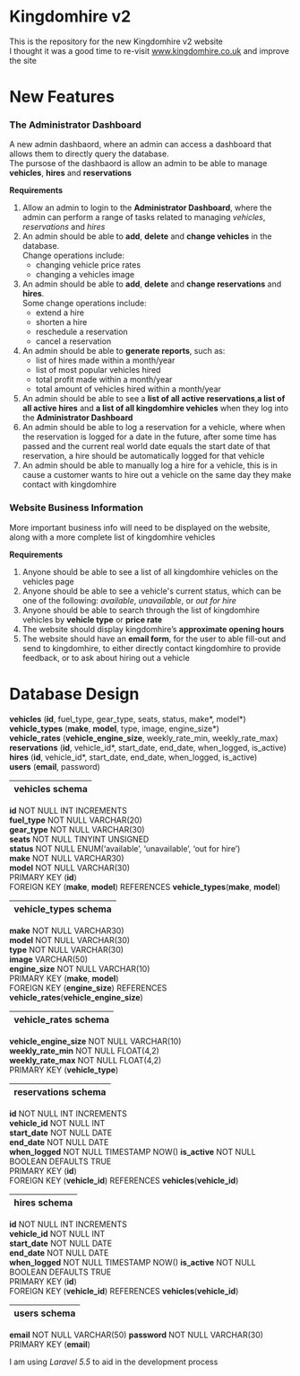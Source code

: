 # Kingdomhire v2
This is the repository for the new Kingdomhire v2 website  
I thought it was a good time to re-visit www.kingdomhire.co.uk and improve the site

# New Features
### The Administrator Dashboard
  A new admin dashbaord, where an admin can access a dashboard that allows them to directly query the database.  
  The pursose of the dashbaord is allow an admin to be able to manage __vehicles__, __hires__ and __reservations__
  
  __Requirements__   
   1. Allow an admin to login to the __Administrator Dashboard__, where the admin can perform a range of tasks related to managing *vehicles*, *reservations* and *hires*
   2. An admin should be able to __add__, __delete__ and __change vehicles__ in the database.   
      Change operations include: 
      * changing vehicle price rates    
      * changing a vehicles image  
   3. An admin should be able to __add__, __delete__ and __change reservations__ and __hires__.  
      Some change operations include: 
      * extend a hire 
      * shorten a hire 
      * reschedule a reservation 
      * cancel a reservation
   4. An admin should be able to __generate reports__, such as: 
      * list of hires made within a month/year 
      * list of most popular vehicles hired 
      * total profit made within a month/year 
      * total amount of vehicles hired within a month/year 
   5. An admin should be able to see a __list of all active reservations__,__a list of all active hires__ and __a list of all kingdomhire vehicles__ when they log into the __Administrator Dashboard__
   6. An admin should be able to log a reservation for a vehicle, where when the reservation is logged for a date in the future, after some time has passed and the current real world date equals the start date of that reservation, a hire should be automatically logged for that vehicle
   7. An admin should be able to manually log a hire for a vehicle, this is in cause a customer wants to hire out a vehicle on the same day they make contact with kingdomhire
   
### Website Business Information  
   More important business info will need to be displayed on the website, along with a more complete list of kingdomhire vehicles
   
   __Requirements__
   1. Anyone should be able to see a list of all kingdomhire vehicles on the vehicles page
   2. Anyone should be able to see a vehicle's current status, which can be one of the following: *available*, *unavailable*, or *out for hire*
   3. Anyone should be able to search through the list of kingdomhire vehicles by __vehicle type__ or __price rate__
   4. The website should display kingdomhire’s __approximate opening hours__
   5. The website should have an __email form__, for the user to able fill-out and send to kingdomhire, to either directly contact kingdomhire to provide feedback, or to ask about hiring out a vehicle
   
# Database Design  
__vehicles__ (__id__, fuel_type, gear_type, seats, status, make*, model*)  
__vehicle_types__ (__make__, __model__, type, image,  engine_size*)  
__vehicle_rates__ (__vehicle_engine_size__, weekly_rate_min, weekly_rate_max)  
__reservations__ (__id__, vehicle_id*, start_date, end_date, when_logged, is_active)  
__hires__ (__id__, vehicle_id*, start_date, end_date, when_logged, is_active)  
__users__ (__email__, password)  

|   vehicles schema             |
|:----------------------------- |
 __id__ NOT NULL INT INCREMENTS   
 __fuel_type__ NOT NULL VARCHAR(20)  
 __gear_type__ NOT NULL VARCHAR(30)   
 __seats__ NOT NULL TINYINT UNSIGNED  
 __status__ NOT NULL ENUM(‘available’, ‘unavailable’, ‘out for hire’)  
 __make__ NOT NULL VARCHAR30)  
 __model__ NOT NULL VARCHAR(30)  
 PRIMARY KEY (__id__)  
 FOREIGN KEY (__make__, __model__) REFERENCES __vehicle_types__(__make__, __model__)  

| vehicle_types schema          |
|:----------------------------- |
__make__ NOT NULL VARCHAR30)    
__model__ NOT NULL VARCHAR(30)  
__type__ NOT NULL VARCHAR(30)  
__image__ VARCHAR(50)  
__engine_size__ NOT NULL VARCHAR(10)  
PRIMARY KEY (__make__, __model__)  
FOREIGN KEY (__engine_size__) REFERENCES __vehicle_rates__(__vehicle_engine_size__)  

| vehicle_rates schema          |
|:----------------------------- |
__vehicle_engine_size__ NOT NULL VARCHAR(10)  
__weekly_rate_min__ NOT NULL FLOAT(4,2)  
__weekly_rate_max__ NOT NULL FLOAT(4,2)  
PRIMARY KEY (__vehicle_type__)  

| reservations schema           |
|:----------------------------- |
__id__ NOT NULL INT INCREMENTS  
__vehicle_id__ NOT NULL INT  
__start_date__ NOT NULL DATE  
__end_date__ NOT NULL DATE   
__when_logged__ NOT NULL TIMESTAMP NOW()
__is_active__ NOT NULL BOOLEAN DEFAULTS TRUE  
PRIMARY KEY (__id__)  
FOREIGN KEY (__vehicle_id__) REFERENCES __vehicles__(__vehicle_id__)  

| hires schema                  |
|:----------------------------- |
__id__ NOT NULL INT INCREMENTS  
__vehicle_id__ NOT NULL INT  
__start_date__ NOT NULL DATE  
__end_date__ NOT NULL DATE  
__when_logged__ NOT NULL TIMESTAMP NOW()
__is_active__ NOT NULL BOOLEAN DEFAULTS TRUE  
PRIMARY KEY (__id__)  
FOREIGN KEY (__vehicle_id__) REFERENCES __vehicles__(__vehicle_id__)  

| users schema                 |
|:---------------------------- |
__email__ NOT NULL VARCHAR(50)
__password__ NOT NULL VARCHAR(30)
PRIMARY KEY (__email__)

  
I am using *Laravel 5.5* to aid in the development process  

